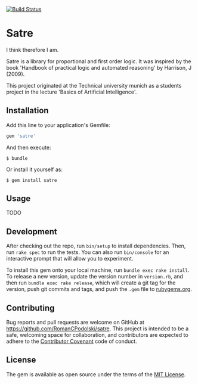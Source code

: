 [![Build Status](https://travis-ci.org/RomanCPodolski/satre.svg)](https://travis-ci.org/RomanCPodolski/satre)

# Satre

I think therefore I am.
  
Satre is a library for proportional and first order logic.
It was inspired by the book 'Handbook of practical logic and automated reasoning' by Harrison, J (2009).
  
This project originated at the Technical university munich as a students project in the lecture 'Basics of Artificial Intelligence'.

## Installation

Add this line to your application's Gemfile:

```ruby
gem 'satre'
```

And then execute:

    $ bundle

Or install it yourself as:

    $ gem install satre

## Usage

TODO

## Development

After checking out the repo, run `bin/setup` to install dependencies.
Then, run `rake spec` to run the tests.
You can also run `bin/console` for an interactive prompt that will allow you to experiment.

To install this gem onto your local machine, run `bundle exec rake install`.
To release a new version, update the version number in `version.rb`, and then run `bundle exec rake release`, which will create a git tag for the version, push git commits and tags, and push the `.gem` file to [rubygems.org](https://rubygems.org).

## Contributing

Bug reports and pull requests are welcome on GitHub at https://github.com/RomanCPodolski/satre.
This project is intended to be a safe, welcoming space for collaboration, and contributors are expected to adhere to the [Contributor Covenant](contributor-covenant.org) code of conduct.

## License

The gem is available as open source under the terms of the [MIT License](http://opensource.org/licenses/MIT).
